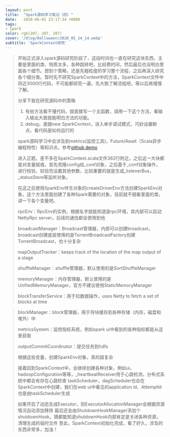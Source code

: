 ```yaml
---
layout: post
title:  "Spark源码学习笔记（四）"
date:   2020-06-01 23:17:34 +0800
tags:
- Spark
color: rgb(207, 207, 207)
cover: '/blog/Halloween/2020_05_14_14.webp'
subtitle: 'SparkContext研究'
---
```

> 开始正式进入spark源码研究阶段了，这段时间也一直在研究这块东西，主要是里面的类、特质太多，各种跳转吧，比较费时间，然后最后也没明白里面各个细节。想到个策略，还是先粗粒度的学习整个流程，之后再深入研究各个细分类。暂时先不研究SparkContext中的方法，SparkContext文件中将近3000行代码，不可能都研究一遍，先大致了解流程吧，等以后再慢慢了解。
> 
> 分享下我在研究源码中的策略
> 
> 	1. 有些方法看不懂代码，就直接写一个主函数，调用一下这个方法，看输入输出大致就能明白方法的功能。
> 	2. debug，直接new SparkContext，进入单步调试模式，巧妙设置断点，看代码是如何运行的
> 
> spark源码学习中会涉及到metrics(监控工具)，Future/Await（Scala异步编程特性）等知识点，参考[github demo](https://github.com/WhisperLoli/spark-learing)
> 
> 进入正题，差不多在SparkContext.scala文件362行附近，之后这一大块都是对变量赋值，首先克隆config给_conf对象，之后基于_conf对象操作，进行校验，较验完设置其他参数，比较重要的就是生成_listenerBus，_statusStore等监听对象。
> 
> 在这之后使用SparkEnv伴生对象的createDriverEnv方法创建SparkEnv对象，这个方法里面创建了各种Spark需要的对象，目前就不细看里面的类，讲一下各个变量吧。
> 
> rpcEnv：RpcEnv的实例，根据名字就能知道是rpc环境，其内部可以启动NettyRpc server，后续的通信都会使用到他
> 
> broadcastManager：Broadcast管理器，内部可以创建broadcast，broadcast创建底层使用的是TorrentBroadcastFactory创建TorrentBroadcast，也十分复杂
> 
> mapOutputTracker：keeps track of the location of the map output of a stage
> 
> shuffleManager：shuffle管理器，默认使用的是SortShuffleManager
> 
> memoryManager：内存管理器，默认使用的是UnifiedMemoryManager，官方不建议使用StaticMemoryManager
> 
> blockTransferService：用于拉数据操作，uses Netty to fetch a set of blocks at time

> blockManager：block管理器，用于将块缓存到各种存储（内存，磁盘和堆外）中
> 
> metricsSystem：监控指标系统，例如spark ui中看到的各种指标都是从这里获取
> 
> outputCommitCoordinator：提交任务到hdfs
> 
> 根据这些变量，创建SparkEnv对象，真的超复杂
> 
> 接着回到SparkContext中，会继续创建各种对象，例如ui，hadoopConfiguration等等，_heartbeatReceiver用于心跳检测，分布式系统中都会有存在心跳检查
> taskScheduler，dagScheduler也会在SparkContext中创建，我们在web ui中看见的application id、AttemptId也是由taskScheduler生成
> 
> 如果开启了动态生成Executor，则ExecutorAllocationManager会根据资源情况自动添加移除
> 最后还会由ShutdownHookManager添加个shutdownHook，猜都能知道shutdownHook内部肯定是关闭各种资源，清理生成的临时文件
> 至此，SparkContext初始化完成，看了好久，涉及的东西非常多，加油！